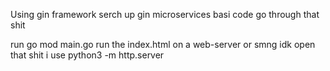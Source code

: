 Using gin framework
serch up gin microservices
basi code go through that shit


run
go mod main.go
run the index.html on a web-server or smng
idk open that shit
i use python3 -m http.server
